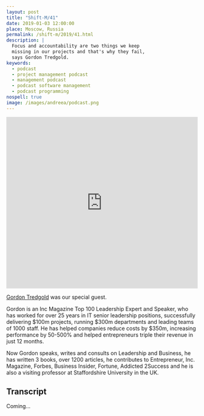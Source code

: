 ```yaml
---
layout: post
title: "Shift-M/41"
date: 2019-01-03 12:00:00
place: Moscow, Russia
permalink: /shift-m/2019/41.html
description: |
  Focus and accountability are two things we keep
  missing in our projects and that's why they fail,
  says Gordon Tredgold.
keywords:
  - podcast
  - project management podcast
  - management podcast
  - podcast software management
  - podcast programming
nospell: true
image: /images/andreea/podcast.png
---
```


<iframe width="100%" height="450" scrolling="no" frameborder="no" allow="autoplay" src="https://w.soundcloud.com/player/?url=https%3A//api.soundcloud.com/tracks/553920822%3Fsecret_token%3Ds-elQhG&color=%23ff5500&auto_play=false&hide_related=false&show_comments=true&show_user=true&show_reposts=false&show_teaser=true&visual=true"></iframe>

[Gordon Tredgold](http://www.gordontredgold.com/) was our special guest.

Gordon is an Inc Magazine Top 100 Leadership Expert and Speaker,
who has worked for over 25 years in IT senior leadership positions,
successfully delivering $100m projects, running $300m departments and leading
teams of 1000 staff. He has helped companies reduce costs by $350m,
increasing performance by 50-500%  and helped entrepreneurs
triple their revenue in just 12 months.

Now Gordon speaks, writes and consults on Leadership and Business,
he has written 3 books, over 1200 articles, he contributes to
Entrepreneur, Inc. Magazine, Forbes, Business Insider, Fortune,
Addicted 2Success and he is also a visiting professor at
Staffordshire University in the UK.

## Transcript

Coming...
